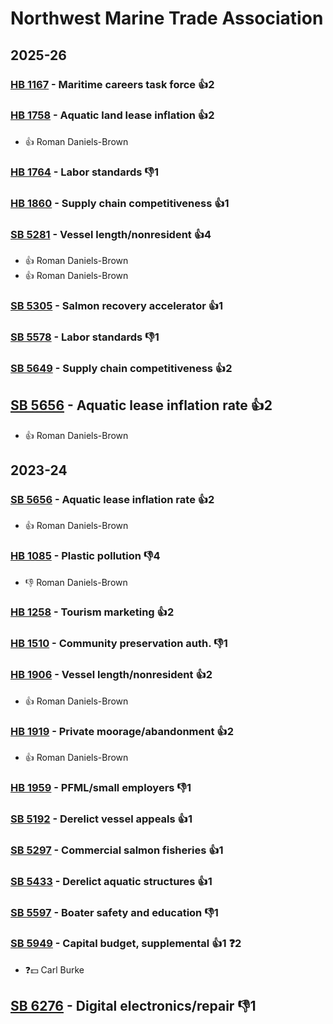 # Northwest Marine Trade Association
## 2025-26

### [HB 1167](/bill/2025-26/hb/1167/) - Maritime careers task force 👍2  

### [HB 1758](/bill/2025-26/hb/1758/) - Aquatic land lease inflation 👍2  
* 👍 Roman Daniels-Brown

### [HB 1764](/bill/2025-26/hb/1764/) - Labor standards  👎1 

### [HB 1860](/bill/2025-26/hb/1860/) - Supply chain competitiveness 👍1  

### [SB 5281](/bill/2025-26/sb/5281/) - Vessel length/nonresident 👍4  
* 👍 Roman Daniels-Brown
* 👍 Roman Daniels-Brown

### [SB 5305](/bill/2025-26/sb/5305/) - Salmon recovery accelerator 👍1  

### [SB 5578](/bill/2025-26/sb/5578/) - Labor standards  👎1 

### [SB 5649](/bill/2025-26/sb/5649/) - Supply chain competitiveness 👍2  

## [SB 5656](/bill/2025-26/sb/5656/) - Aquatic lease inflation rate 👍2  
* 👍 Roman Daniels-Brown

## 2023-24

### [SB 5656](/bill/2023-24/sb/5656/) - Aquatic lease inflation rate 👍2  
* 👍 Roman Daniels-Brown

### [HB 1085](/bill/2023-24/hb/1085/) - Plastic pollution  👎4 
* 👎 Roman Daniels-Brown

### [HB 1258](/bill/2023-24/hb/1258/) - Tourism marketing 👍2  

### [HB 1510](/bill/2023-24/hb/1510/) - Community preservation auth.  👎1 

### [HB 1906](/bill/2023-24/hb/1906/) - Vessel length/nonresident 👍2  
* 👍 Roman Daniels-Brown

### [HB 1919](/bill/2023-24/hb/1919/) - Private moorage/abandonment 👍2  
* 👍 Roman Daniels-Brown

### [HB 1959](/bill/2023-24/hb/1959/) - PFML/small employers  👎1 

### [SB 5192](/bill/2023-24/sb/5192/) - Derelict vessel appeals 👍1  

### [SB 5297](/bill/2023-24/sb/5297/) - Commercial salmon fisheries 👍1  

### [SB 5433](/bill/2023-24/sb/5433/) - Derelict aquatic structures 👍1  

### [SB 5597](/bill/2023-24/sb/5597/) - Boater safety and education  👎1 

### [SB 5949](/bill/2023-24/sb/5949/) - Capital budget, supplemental 👍1  ❓2
* ❓💵 Carl Burke

## [SB 6276](/bill/2023-24/sb/6276/) - Digital electronics/repair  👎1 
